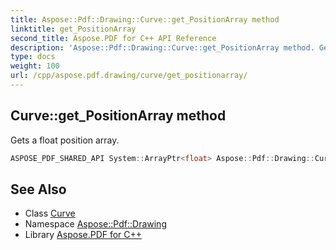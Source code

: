 ```yaml
---
title: Aspose::Pdf::Drawing::Curve::get_PositionArray method
linktitle: get_PositionArray
second_title: Aspose.PDF for C++ API Reference
description: 'Aspose::Pdf::Drawing::Curve::get_PositionArray method. Gets a float position array in C++.'
type: docs
weight: 100
url: /cpp/aspose.pdf.drawing/curve/get_positionarray/
---
```

## Curve::get_PositionArray method


Gets a float position array.

```cpp
ASPOSE_PDF_SHARED_API System::ArrayPtr<float> Aspose::Pdf::Drawing::Curve::get_PositionArray() const
```

## See Also

* Class [Curve](../)
* Namespace [Aspose::Pdf::Drawing](../../)
* Library [Aspose.PDF for C++](../../../)
